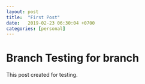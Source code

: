 ```yaml
---
layout: post
title:  "First Post"
date:   2019-02-23 06:30:04 +0700
categories: [personal]
---
```


# Branch Testing for branch 

This post created for testing. 
